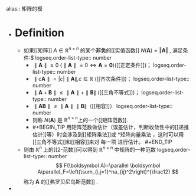 alias:: 矩阵的模

- # Definition
	- 如果[[矩阵]] $A\in\mathbb{R}^{n\times n}$ 的某个**非负**的[[实值函数]] $N(\boldsymbol A)=\Vert\boldsymbol A\Vert$ , 满足条件:$
	  logseq.order-list-type:: number
		- $\parallel\boldsymbol A\parallel\geqslant0$ ($\parallel \boldsymbol A\parallel=0\Longleftrightarrow \boldsymbol A=\boldsymbol 0$)([[正定条件]])；
		  logseq.order-list-type:: number
		- $\parallel c\boldsymbol A\parallel =|c|\parallel \boldsymbol A\parallel, c\in\mathbb{R}$ ([[齐次条件]])；
		  logseq.order-list-type:: number
		- $\parallel \boldsymbol A+\boldsymbol B\parallel\leqslant\parallel \boldsymbol A\parallel+\parallel \boldsymbol B\parallel$ ([[三角不等式]])；
		  logseq.order-list-type:: number
		- $\parallel \boldsymbol{AB} \parallel\leqslant\parallel \boldsymbol A\parallel\parallel\boldsymbol B\parallel$（[[相容]]）
		  logseq.order-list-type:: number
		- 则称 $N(\boldsymbol A)$ 是 $\mathbb{R}^{n\times n}$上的一个[[矩阵范数]].
		- #+BEGIN_TIP
		  用矩阵范数做估计（误差估计，判断收敛性中的[[递推估计]]等）时会涉及到[[矩阵乘法]]或 *矩阵向量乘法 ，这时可以用[[三角不等式]]和[[相容]]来对 每一项 进行估计。
		  #+END_TIP
	- 则由 $\mathbb{R}^{n}$ 上的[[2-范数]]可以得到 $\mathbb{R}^{n\times n}$ 中矩阵的一种范数
	  logseq.order-list-type:: number
	  $$
	  F(\boldsymbol A)=\parallel \boldsymbol A\parallel_F=\left(\sum_{i,j=1}^na_{ij}^2\right)^{\frac12}
	  $$
	  称为 $\boldsymbol A$ 的[[弗罗贝尼乌斯范数]] .
-